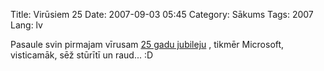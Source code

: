 Title: Virūsiem 25
Date: 2007-09-03 05:45
Category: Sākums
Tags: 2007
Lang: lv

Pasaule svin pirmajam vīrusam [25 gadu jubileju][1] , tikmēr Microsoft, visticamāk, sēž stūrītī un raud... :D

  [1]: http://www.capital.lv/index.php?id=20803
